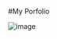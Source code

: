 #My Porfolio

![image](https://github.com/user-attachments/assets/6c6bcd68-faa4-40a4-a682-596f69311e46)
